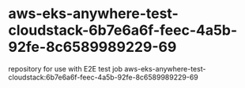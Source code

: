 # aws-eks-anywhere-test-cloudstack-6b7e6a6f-feec-4a5b-92fe-8c6589989229-69
repository for use with E2E test job aws-eks-anywhere-test-cloudstack:6b7e6a6f-feec-4a5b-92fe-8c6589989229-69
